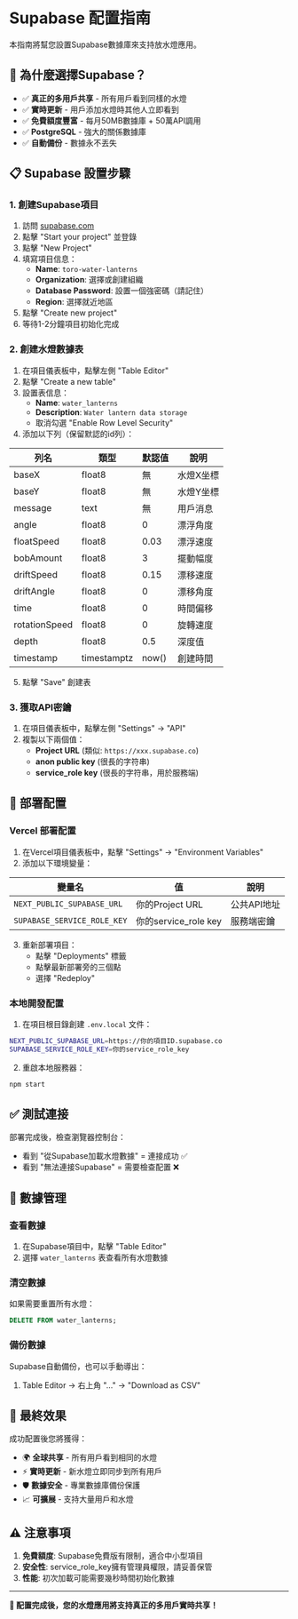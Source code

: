 # Supabase 配置指南

本指南將幫您設置Supabase數據庫來支持放水燈應用。

## 🚀 為什麼選擇Supabase？

- ✅ **真正的多用戶共享** - 所有用戶看到同樣的水燈
- ✅ **實時更新** - 用戶添加水燈時其他人立即看到  
- ✅ **免費額度豐富** - 每月50MB數據庫 + 50萬API調用
- ✅ **PostgreSQL** - 強大的關係數據庫
- ✅ **自動備份** - 數據永不丟失

## 📋 Supabase 設置步驟

### 1. 創建Supabase項目
1. 訪問 [supabase.com](https://supabase.com)
2. 點擊 "Start your project" 並登錄
3. 點擊 "New Project"
4. 填寫項目信息：
   - **Name**: `toro-water-lanterns`
   - **Organization**: 選擇或創建組織
   - **Database Password**: 設置一個強密碼（請記住）
   - **Region**: 選擇就近地區
5. 點擊 "Create new project"
6. 等待1-2分鐘項目初始化完成

### 2. 創建水燈數據表
1. 在項目儀表板中，點擊左側 "Table Editor"
2. 點擊 "Create a new table"
3. 設置表信息：
   - **Name**: `water_lanterns`
   - **Description**: `Water lantern data storage`
   - 取消勾選 "Enable Row Level Security"
4. 添加以下列（保留默認的id列）：

| 列名 | 類型 | 默認值 | 說明 |
|------|------|--------|------|
| baseX | float8 | 無 | 水燈X坐標 |
| baseY | float8 | 無 | 水燈Y坐標 |
| message | text | 無 | 用戶消息 |
| angle | float8 | 0 | 漂浮角度 |
| floatSpeed | float8 | 0.03 | 漂浮速度 |
| bobAmount | float8 | 3 | 擺動幅度 |
| driftSpeed | float8 | 0.15 | 漂移速度 |
| driftAngle | float8 | 0 | 漂移角度 |
| time | float8 | 0 | 時間偏移 |
| rotationSpeed | float8 | 0 | 旋轉速度 |
| depth | float8 | 0.5 | 深度值 |
| timestamp | timestamptz | now() | 創建時間 |

5. 點擊 "Save" 創建表

### 3. 獲取API密鑰
1. 在項目儀表板中，點擊左側 "Settings" → "API"
2. 複製以下兩個值：
   - **Project URL** (類似: `https://xxx.supabase.co`)
   - **anon public key** (很長的字符串)
   - **service_role key** (很長的字符串，用於服務端)

## 🔧 部署配置

### Vercel 部署配置

1. 在Vercel項目儀表板中，點擊 "Settings" → "Environment Variables"
2. 添加以下環境變量：

| 變量名 | 值 | 說明 |
|--------|----|----|
| `NEXT_PUBLIC_SUPABASE_URL` | 你的Project URL | 公共API地址 |
| `SUPABASE_SERVICE_ROLE_KEY` | 你的service_role key | 服務端密鑰 |

3. 重新部署項目：
   - 點擊 "Deployments" 標籤
   - 點擊最新部署旁的三個點
   - 選擇 "Redeploy"

### 本地開發配置

1. 在項目根目錄創建 `.env.local` 文件：
```bash
NEXT_PUBLIC_SUPABASE_URL=https://你的項目ID.supabase.co
SUPABASE_SERVICE_ROLE_KEY=你的service_role_key
```

2. 重啟本地服務器：
```bash
npm start
```

## ✅ 測試連接

部署完成後，檢查瀏覽器控制台：
- 看到 "從Supabase加載水燈數據" = 連接成功 ✅
- 看到 "無法連接Supabase" = 需要檢查配置 ❌

## 🔄 數據管理

### 查看數據
1. 在Supabase項目中，點擊 "Table Editor"
2. 選擇 `water_lanterns` 表查看所有水燈數據

### 清空數據
如果需要重置所有水燈：
```sql
DELETE FROM water_lanterns;
```

### 備份數據
Supabase自動備份，也可以手動導出：
1. Table Editor → 右上角 "..." → "Download as CSV"

## 🎯 最終效果

成功配置後您將獲得：
- 🌍 **全球共享** - 所有用戶看到相同的水燈
- ⚡ **實時更新** - 新水燈立即同步到所有用戶
- 🛡️ **數據安全** - 專業數據庫備份保護
- 📈 **可擴展** - 支持大量用戶和水燈

## ⚠️ 注意事項

1. **免費額度**: Supabase免費版有限制，適合中小型項目
2. **安全性**: service_role_key擁有管理員權限，請妥善保管
3. **性能**: 初次加載可能需要幾秒時間初始化數據

---

**🎉 配置完成後，您的水燈應用將支持真正的多用戶實時共享！**